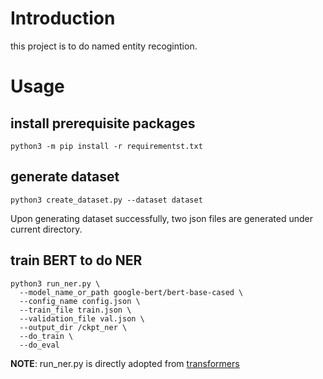 # Introduction

this project is to do named entity recogintion.

# Usage

## install prerequisite packages

```shell
python3 -m pip install -r requirementst.txt
```

## generate dataset

```shell
python3 create_dataset.py --dataset dataset
```

Upon generating dataset successfully, two json files are generated under current directory.

## train BERT to do NER

```shell
python3 run_ner.py \
  --model_name_or_path google-bert/bert-base-cased \
  --config_name config.json \
  --train_file train.json \
  --validation_file val.json \
  --output_dir /ckpt_ner \
  --do_train \
  --do_eval
```

**NOTE**: run_ner.py is directly adopted from [transformers](https://github.com/huggingface/transformers/blob/main/examples/pytorch/token-classification/run_ner.py)
